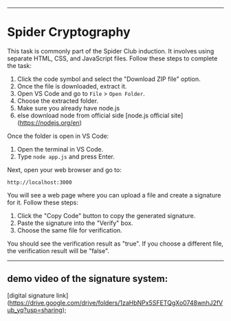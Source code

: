 

---

# Spider Cryptography

This task is commonly part of the Spider Club induction. It involves using separate HTML, CSS, and JavaScript files. Follow these steps to complete the task:

1. Click the code symbol and select the "Download ZIP file" option.
2. Once the file is downloaded, extract it.
3. Open VS Code and go to `File` > `Open Folder`.
4. Choose the extracted folder.
5. Make sure you already have node.js
6. else download node from official side [node.js official site] (https://nodejs.org/en)

Once the folder is open in VS Code:

1. Open the terminal in VS Code.
2. Type `node app.js` and press Enter.

Next, open your web browser and go to:

```
http://localhost:3000
```

You will see a web page where you can upload a file and create a signature for it. Follow these steps:

1. Click the "Copy Code" button to copy the generated signature.
2. Paste the signature into the "Verify" box.
3. Choose the same file for verification.

You should see the verification result as "true". If you choose a different file, the verification result will be "false".

---
## demo video of the signature system:
[digital signature link] (https://drive.google.com/drive/folders/1zaHbNPx5SFETQgXo0748wnhJ2fVub_yq?usp=sharing);

